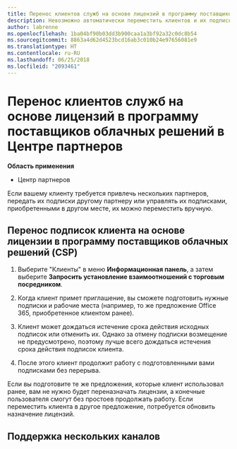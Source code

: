 ```yaml
---
title: Перенос клиентов служб на основе лицензий в программу поставщиков облачных решений в Центре партнеров | Центр партнеров
description: Невозможно автоматически переместить клиентов и их подписки в Центр партнеров, но их можно перенести вручную.
author: labrenne
ms.openlocfilehash: 1ba04bf90b03dd3b900caa1a3bf92a32c0dc8b54
ms.sourcegitcommit: 8863a4d62d4523bcd16ab3c010b24e97656081e9
ms.translationtype: HT
ms.contentlocale: ru-RU
ms.lasthandoff: 06/25/2018
ms.locfileid: "2093461"
---
```

# <a name="moving-license-based-services-customers-to-the-cloud-solution-provider-program-on-partner-center"></a>Перенос клиентов служб на основе лицензий в программу поставщиков облачных решений в Центре партнеров

**Область применения**

-  Центр партнеров

Если вашему клиенту требуется привлечь нескольких партнеров, передать их подписки другому партнеру или управлять их подписками, приобретенными в другом месте, их можно переместить вручную.

## <a name="move-your-customers-license-based-subscriptions-to-the-cloud-solution-provider-program-csp"></a>Перенос подписок клиента на основе лицензии в программу поставщиков облачных решений (CSP)

1. Выберите "Клиенты" в меню **Информационная панель**, а затем выберите **Запросить установление взаимоотношений с торговым посредником**.

2. Когда клиент примет приглашение, вы сможете подготовить нужные подписки и рабочие места (например, то же предложение Office 365, приобретенное клиентом ранее). 

3. Клиент может дождаться истечение срока действия исходных подписок или отменить их. Однако за отмену подписки возмещение не предусмотрено, поэтому лучше всего дождаться истечения срока действия подписок клиента.

4. После этого клиент продолжит работу с подготовленными вами подписками без перерыва.

Если вы подготовите те же предложения, которые клиент использовал ранее, вам не нужно будет переназначать лицензии, а конечные пользователя смогут без простоев продолжать работу. Если переместить клиента в другое предложение, потребуется обновить назначение лицензий.

## <a name="multi-channel-support"></a>Поддержка нескольких каналов


